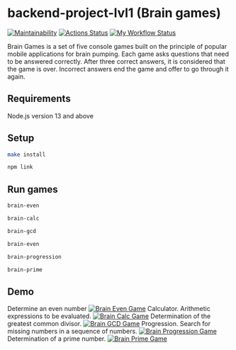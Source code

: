 # backend-project-lvl1 (Brain games)

[![Maintainability](https://api.codeclimate.com/v1/badges/b1ce2cae07ff591b8c14/maintainability)](https://codeclimate.com/github/jprestor/backend-project-lvl1/maintainability)
[![Actions Status](https://github.com/jprestor/backend-project-lvl1/workflows/hexlet-check/badge.svg)](https://github.com/jprestor/backend-project-lvl1/actions)
[![My Workflow Status](https://github.com/jprestor/backend-project-lvl1/actions/workflows/my-workflow.yml/badge.svg)](https://github.com/jprestor/backend-project-lvl1/actions/workflows/my-workflow.yml)

Brain Games is a set of five console games built on the principle of popular mobile applications for brain pumping. Each game asks questions that need to be answered correctly. After three correct answers, it is considered that the game is over. Incorrect answers end the game and offer to go through it again.

## Requirements

Node.js version 13 and above

## Setup

```sh
make install
```

```sh
npm link
```

## Run games

```sh
brain-even
```

```sh
brain-calc
```

```sh
brain-gcd
```

```sh
brain-even
```

```sh
brain-progression
```

```sh
brain-prime
```

## Demo

Determine an even number
[![Brain Even Game](https://asciinema.org/a/JfaxUdJRtqZnhb2Tgv1v5TBgD.svg)](https://asciinema.org/a/JfaxUdJRtqZnhb2Tgv1v5TBgD)
Calculator. Arithmetic expressions to be evaluated.
[![Brain Calc Game](https://asciinema.org/a/qfXmA2qiq5OFVjEfuEHRmeudI.svg)](https://asciinema.org/a/qfXmA2qiq5OFVjEfuEHRmeudI)
Determination of the greatest common divisor.
[![Brain GСD Game](https://asciinema.org/a/450542.svg)](https://asciinema.org/a/450542)
Progression. Search for missing numbers in a sequence of numbers.
[![Brain Progression Game](https://asciinema.org/a/qz77vw1dG6pCEDrZ2jJcslv6w.svg)](https://asciinema.org/a/qz77vw1dG6pCEDrZ2jJcslv6w)
Determination of a prime number.
[![Brain Prime Game](https://asciinema.org/a/fMsIwINAo62LVEW2OyxWC9YrH.svg)](https://asciinema.org/a/fMsIwINAo62LVEW2OyxWC9YrH)
